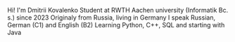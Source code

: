 Hi! I'm Dmitrii Kovalenko
Student at RWTH Aachen university (Informatik Bc. s.) since 2023
Originaly from Russia, living in Germany
I speak Russian, German (C1) and English (B2)
Learning Python, C++, SQL and starting with Java
